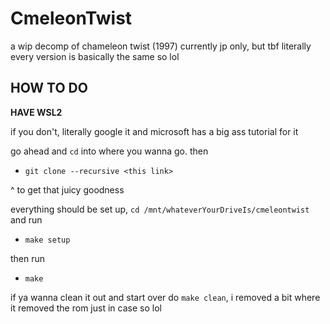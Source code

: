 # CmeleonTwist
a wip decomp of chameleon twist (1997)
currently jp only, but tbf literally every version is basically the same so lol
## HOW TO DO
**HAVE WSL2**

if you don't, literally google it and microsoft has a big ass tutorial for it

go ahead and `cd` into where you wanna go. then

- `git clone --recursive <this link>`

^ to get that juicy goodness

everything should be set up, `cd /mnt/whateverYourDriveIs/cmeleontwist` and run

- `make setup`

then run

- `make`

if ya wanna clean it out and start over do `make clean`, i removed a bit where it removed the rom just in case so lol
